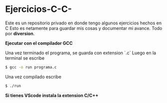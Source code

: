 # Ejercicios-C-C-

Este es un repositorio privado en donde tengo algunos ejercicios hechos en C
Esto es netamente para guardar mis cosas y documentar mi avance.
Todo por **diversion**.

**Ejecutar con el compilador GCC**

Una vez terminado el programa, se guarda con extension ´.c´
Luego en la terminal se escribe

```bash
$ gcc -o run programa.c
```

Una vez compilado escribe 

```bash
$ ./run
```
**Si tienes VScode instala la extension C/C++**
